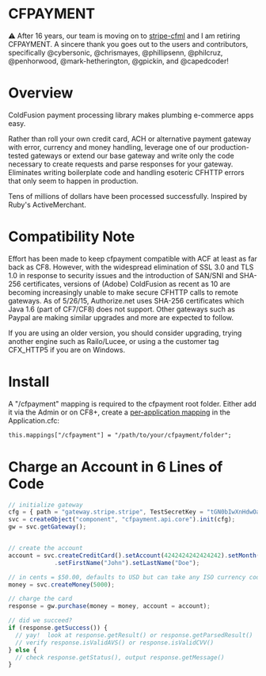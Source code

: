 CFPAYMENT
=========

⚠️  After 16 years, our team is moving on to [stripe-cfml](https://github.com/jcberquist/stripe-cfml) and I am retiring CFPAYMENT. A sincere thank you goes out to the users and contributors, specifically @cybersonic, @chrismayes, @phillipsenn, @philcruz, @penhorwood, @mark-hetherington, @gpickin, and @capedcoder!

Overview
==================

ColdFusion payment processing library makes plumbing e-commerce apps easy.  

Rather than roll your own credit card, ACH or alternative payment gateway with error, currency and money handling, leverage one of our production-tested gateways or extend our base gateway and write only the code necessary to create requests and parse responses for your gateway. Eliminates writing boilerplate code and handling esoteric CFHTTP errors that only seem to happen in production.

Tens of millions of dollars have been processed successfully.  Inspired by Ruby's ActiveMerchant.

Compatibility Note
==================

Effort has been made to keep cfpayment compatible with ACF at least as far back as CF8.  However, with the widespread elimination of SSL 3.0 and TLS 1.0 in response to security issues and the introduction of SAN/SNI and SHA-256 certificates, versions of (Adobe) ColdFusion as recent as 10 are becoming increasingly unable to make secure CFHTTP calls to remote gateways.  As of 5/26/15, Authorize.net uses SHA-256 certificates which Java 1.6 (part of CF7/CF8) does not support.  Other gateways such as Paypal are making similar upgrades and more are expected to follow.

If you are using an older version, you should consider upgrading, trying another engine such as Railo/Lucee, or using a the customer tag CFX_HTTP5 if you are on Windows.

Install
=======

A "/cfpayment" mapping is required to the cfpayment root folder.  Either add it via the Admin or on CF8+, create a [per-application mapping](http://help.adobe.com/en_US/ColdFusion/9.0/Developing/WSc3ff6d0ea77859461172e0811cbec0b63c-7fd5.html#WS0C5B9A8B-32B5-4db2-BC04-B76DF8823A34) in the Application.cfc:

```cfml
this.mappings["/cfpayment"] = "/path/to/your/cfpayment/folder";
```

Charge an Account in 6 Lines of Code
====================================
```js
// initialize gateway
cfg = { path = "gateway.stripe.stripe", TestSecretKey = "tGN0bIwXnHdwOa85VABjPdSn8nWY7G7I" };
svc = createObject("component", "cfpayment.api.core").init(cfg);
gw = svc.getGateway();


// create the account
account = svc.createCreditCard().setAccount(4242424242424242).setMonth(10).setYear(year(now())+1)
             .setFirstName("John").setLastName("Doe");

// in cents = $50.00, defaults to USD but can take any ISO currency code
money = svc.createMoney(5000); 

// charge the card
response = gw.purchase(money = money, account = account);

// did we succeed?
if (response.getSuccess()) {
  // yay!  look at response.getResult() or response.getParsedResult()
  // verify response.isValidAVS() or response.isValidCVV()
} else {
  // check response.getStatus(), output response.getMessage()
}
```
